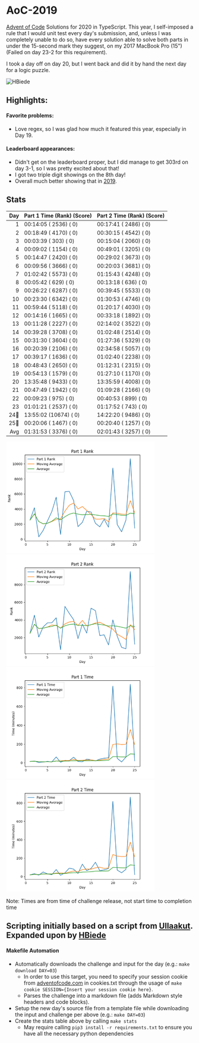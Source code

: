 # AoC-2019
[Advent of Code](https://adventofcode.com) Solutions for 2020 in TypeScript.
This year, I self-imposed a rule that I would unit test every day's submission, and, unless I was completely
unable to do so, have every solution able to solve both parts in under the 15-second mark they suggest, on my 2017
MacBook Pro (15") (Failed on day 23-2 for this requirement).

I took a day off on day 20, but I went back and did it by hand the next day for a logic puzzle.

![HBiede](https://circleci.com/gh/hbiede/AoC-2020.svg?style=svg)

## Highlights:

#### Favorite problems:

* Love regex, so I was glad how much it featured this year, especially in Day 19.

#### Leaderboard appearances:

* Didn't get on the leaderboard proper, but I did manage to get 303rd on day 3-1,
  so I was pretty excited about that!
* I got two triple digit showings on the 8th day!
* Overall much better showing that in [2019](https://github.com/hbiede/AoC-2019).

## Stats
| Day | Part 1 Time (Rank) (Score) | Part 2 Time (Rank) (Score) |
|----:|----------------------------|----------------------------|
|   1 | 00:14:05 ( 2536) (  0)     | 00:17:41 ( 2486) (  0)     |
|   2 | 00:18:49 ( 4170) (  0)     | 00:30:15 ( 4542) (  0)     |
|   3 | 00:03:39 (  303) (  0)     | 00:15:04 ( 2060) (  0)     |
|   4 | 00:09:02 ( 1154) (  0)     | 00:49:01 ( 3205) (  0)     |
|   5 | 00:14:47 ( 2420) (  0)     | 00:29:02 ( 3673) (  0)     |
|   6 | 00:09:56 ( 3666) (  0)     | 00:20:03 ( 3681) (  0)     |
|   7 | 01:02:42 ( 5573) (  0)     | 01:15:43 ( 4248) (  0)     |
|   8 | 00:05:42 (  629) (  0)     | 00:13:18 (  636) (  0)     |
|   9 | 00:26:22 ( 6287) (  0)     | 00:39:45 ( 5533) (  0)     |
|  10 | 00:23:30 ( 6342) (  0)     | 01:30:53 ( 4746) (  0)     |
|  11 | 00:59:44 ( 5118) (  0)     | 01:20:17 ( 4030) (  0)     |
|  12 | 00:14:16 ( 1665) (  0)     | 00:33:18 ( 1892) (  0)     |
|  13 | 00:11:28 ( 2227) (  0)     | 02:14:02 ( 3522) (  0)     |
|  14 | 00:39:28 ( 3708) (  0)     | 01:02:48 ( 2514) (  0)     |
|  15 | 00:31:30 ( 3604) (  0)     | 01:27:36 ( 5329) (  0)     |
|  16 | 00:20:39 ( 2106) (  0)     | 02:34:58 ( 5057) (  0)     |
|  17 | 00:39:17 ( 1636) (  0)     | 01:02:40 ( 2238) (  0)     |
|  18 | 00:48:43 ( 2650) (  0)     | 01:12:31 ( 2315) (  0)     |
|  19 | 00:54:13 ( 1579) (  0)     | 01:27:10 ( 1170) (  0)     |
|  20 | 13:35:48 ( 9433) (  0)     | 13:35:59 ( 4008) (  0)     |
|  21 | 00:47:49 ( 1942) (  0)     | 01:09:28 ( 2166) (  0)     |
|  22 | 00:09:23 (  975) (  0)     | 00:40:53 (  899) (  0)     |
|  23 | 01:01:21 ( 2537) (  0)     | 01:17:52 (  743) (  0)     |
|  24🎅 | 13:55:02 (10674) (  0)     | 14:22:20 ( 9486) (  0)     |
|  25🎄 | 00:20:06 ( 1467) (  0)     | 00:20:40 ( 1257) (  0)     |
| Avg | 01:31:53 ( 3376) (  0)     | 02:01:43 ( 3257) (  0)     |


<!--suppress CheckImageSize -->
<img alt="Part 1 Rank" src="statsImages/part1rank.png" width=400> <img alt="Part 2 Rank" src="statsImages/part2rank.png" width=400>
<img alt="Part 1 Time Stats" src="statsImages/part1time.png" width=400> <img alt="Part 2 Time Stats" src="statsImages/part2time.png" width=400>

Note: Times are from time of challenge release, not start time to completion time

## Scripting initially based on a script from [Ullaakut](https://github.com/Ullaakut/aoc19). Expanded upon by [HBiede](https://github.com/hbiede)
#### Makefile Automation
* Automatically downloads the challenge and input for the day (e.g.: `make download DAY=03`)
  * In order to use this target, you need to specify your session cookie from [adventofcode.com](https://adventofcode.com) in cookies.txt through the usage of `make cookie SESSION={Insert your session cookie here}`.
  * Parses the challenge into a markdown file (adds Markdown style headers and code blocks).
* Setup the new day's source file from a template file while downloading the input and challenge per above (e.g.: `make DAY=03`)
* Create the stats table above by calling `make stats`
  * May require calling `pip3 install -r requirements.txt` to ensure you have all the necessary python dependencies
